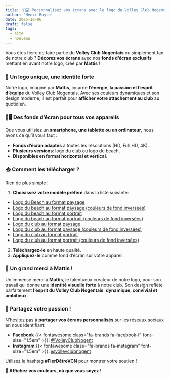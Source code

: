 ```yaml
---
title: '📱💻 Personnalisez vos écrans avec le logo du Volley Club Nogentais !'
author: 'Henri Buyse'
date: 2025-10-06
draft: false
tags:
  - site
  - nouveau
---
```


Vous êtes fier·e de faire partie du **Volley Club Nogentais** ou simplement fan de notre club ? **Décorez vos écrans**
avec nos **fonds d’écran exclusifs** mettant en avant notre logo, créé par **Mattis** !

<!--more-->

### 🎨 Un logo unique, une identité forte

Notre logo, imaginé par **Mattis**, incarne **l’énergie, la passion et l’esprit d’équipe** du Volley Club Nogentais.
Avec ses couleurs dynamiques et son design moderne, il est parfait pour **afficher votre attachement au club** au
quotidien.

### 📲🖥️ Des fonds d’écran pour tous vos appareils

Que vous utilisiez un **smartphone, une tablette ou un ordinateur**, nous avons ce qu’il vous faut :

- **Fonds d’écran adaptés** à toutes les résolutions (HD, Full HD, 4K).
- **Plusieurs versions**: logo du club ou logo du beach.
- **Disponibles en format horizontal et vertical**.

### 📥 Comment les télécharger ?

Rien de plus simple :

1. **Choisissez votre modèle préféré** dans la liste suivante:

- [Logo du Beach au format paysage](/media/nogent-logo-beach-landscape.png)
- [Logo du beach au format paysage (couleurs de fond inversées)](/media/nogent-logo-beach-landscape-inverted.png)
- [Logo du beach au format portrait](/media/nogent-logo-beach-portrait.png)
- [Logo du beach au format portrait (couleurs de fond inversées)](/media/nogent-logo-beach-portrait-inverted.png)
- [Logo du club au format paysage](/media/nogent-logo-landscape.png)
- [Logo du club au format paysage (couleurs de fond inversées)](/media/nogent-logo-landscape-inverted.png)
- [Logo du club au format portrait](/media/nogent-logo-portrait.png)
- [Logo du club au format portrait (couleurs de fond inversées)](/media/nogent-logo-portrait-inverted.png)

2. **Téléchargez-le** en haute qualité.
3. **Appliquez-le** comme fond d’écran sur votre appareil.

### 💬 Un grand merci à Mattis !

Un immense merci à **Mattis**, le talentueux créateur de notre logo, pour son travail qui donne une **identité visuelle
forte** à notre club. Son design reflète parfaitement **l’esprit du Volley Club Nogentais**: **dynamique, convivial et
ambitieux**.

### 📢 Partagez votre passion !

N’hésitez pas à **partager vos écrans personnalisés** sur les réseaux sociaux en nous identifiant:

- **Facebook** {{< fontawesome class="fa-brands fa-facebook-f" font-size="1.5em" >}}:
  [@VolleyClubNogent](https://www.facebook.com/VolleyClubNogent/)
- **Instagram** {{< fontawesome class="fa-brands fa-instagram"  font-size="1.5em" >}}:
  [@volleyclubnogent](https://www.instagram.com/volleyclubnogent/)

Utilisez le hashtag **#FierDêtreVCN** pour montrer votre soutien !

**🏐 Affichez vos couleurs, où que vous soyez !**
